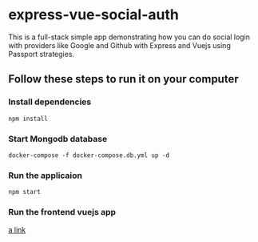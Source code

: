 # express-vue-social-auth
This is a full-stack simple app demonstrating how you can do social login with providers like Google and Github with Express and Vuejs using Passport strategies.

## Follow these steps to run it on your computer

### Install dependencies
```
npm install
```

### Start Mongodb database
```
docker-compose -f docker-compose.db.yml up -d
```

### Run the applicaion
```
npm start
```

### Run the frontend vuejs app
[a link](https://github.com/fardinhakimi/express-vue-social-auth/blob/master/src/frontend/README.md)